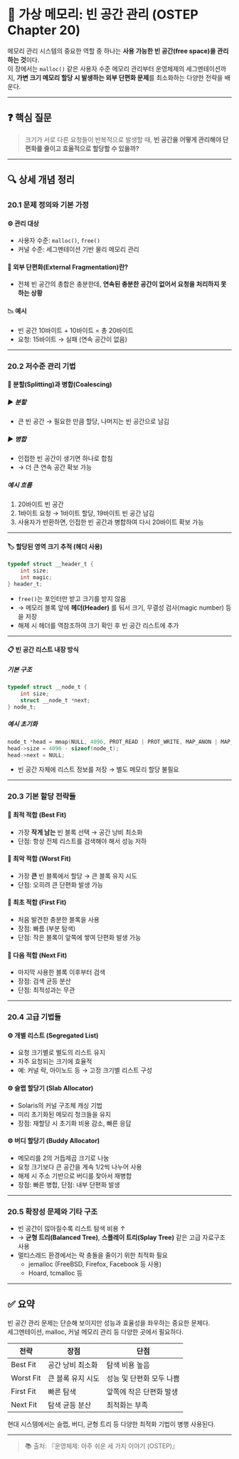 # 🧹 가상 메모리: 빈 공간 관리 (OSTEP Chapter 20)

메모리 관리 시스템의 중요한 역할 중 하나는 **사용 가능한 빈 공간(free space)을 관리하는 것**이다.  
이 장에서는 `malloc()` 같은 사용자 수준 메모리 관리부터 운영체제의 세그멘테이션까지, **가변 크기 메모리 할당 시 발생하는 외부 단편화 문제**를 최소화하는 다양한 전략을 배운다.

---

## ❓ 핵심 질문

> 크기가 서로 다른 요청들이 반복적으로 발생할 때, **빈 공간을 어떻게 관리해야 단편화를 줄이고 효율적으로 할당할 수 있을까?**

---

## 🔍 상세 개념 정리

### 20.1 문제 정의와 기본 가정

#### ⚙️ 관리 대상
- 사용자 수준: `malloc()`, `free()`
- 커널 수준: 세그멘테이션 기반 물리 메모리 관리

#### 📌 외부 단편화(External Fragmentation)란?
- 전체 빈 공간의 총합은 충분한데, **연속된 충분한 공간이 없어서 요청을 처리하지 못하는 상황**
  
#### 📉 예시
- 빈 공간 10바이트 + 10바이트 = 총 20바이트
- 요청: 15바이트 → 실패 (연속 공간이 없음)

---

### 20.2 저수준 관리 기법

#### 🔧 분할(Splitting)과 병합(Coalescing)

##### ▶ 분할
- 큰 빈 공간 → 필요한 만큼 할당, 나머지는 빈 공간으로 남김

##### ▶ 병합
- 인접한 빈 공간이 생기면 하나로 합침
- → 더 큰 연속 공간 확보 가능

##### 예시 흐름
1. 20바이트 빈 공간
2. 1바이트 요청 → 1바이트 할당, 19바이트 빈 공간 남김
3. 사용자가 반환하면, 인접한 빈 공간과 병합하여 다시 20바이트 확보 가능

---

#### 🏷️ 할당된 영역 크기 추적 (헤더 사용)

```c
typedef struct __header_t {
    int size;
    int magic;
} header_t;
```

- `free()`는 포인터만 받고 크기를 받지 않음
- → 메모리 블록 앞에 **헤더(Header)** 를 둬서 크기, 무결성 검사(magic number) 등을 저장
- 해제 시 헤더를 역참조하여 크기 확인 후 빈 공간 리스트에 추가

---

#### 📋 빈 공간 리스트 내장 방식

##### 기본 구조
```c
typedef struct __node_t {
    int size;
    struct __node_t *next;
} node_t;
```

##### 예시 초기화
```c
node_t *head = mmap(NULL, 4096, PROT_READ | PROT_WRITE, MAP_ANON | MAP_PRIVATE, -1, 0);
head->size = 4096 - sizeof(node_t);
head->next = NULL;
```

- 빈 공간 자체에 리스트 정보를 저장 → 별도 메모리 할당 불필요

---

### 20.3 기본 할당 전략들

#### 🎯 최적 적합 (Best Fit)
- 가장 **작게 남는** 빈 블록 선택 → 공간 낭비 최소화
- 단점: 항상 전체 리스트를 검색해야 해서 성능 저하

#### 🎯 최악 적합 (Worst Fit)
- 가장 **큰** 빈 블록에서 할당 → 큰 블록 유지 시도
- 단점: 오히려 큰 단편화 발생 가능

#### 🎯 최초 적합 (First Fit)
- 처음 발견한 충분한 블록을 사용
- 장점: 빠름 (부분 탐색)
- 단점: 작은 블록이 앞쪽에 쌓여 단편화 발생 가능

#### 🎯 다음 적합 (Next Fit)
- 마지막 사용한 블록 이후부터 검색
- 장점: 검색 균등 분산
- 단점: 최적성과는 무관

---

### 20.4 고급 기법들

#### ⚙️ 개별 리스트 (Segregated List)
- 요청 크기별로 별도의 리스트 유지
- 자주 요청되는 크기에 효율적
- 예: 커널 락, 아이노드 등 → 고정 크기별 리스트 구성

#### ⚙️ 슬랩 할당기 (Slab Allocator)
- Solaris의 커널 구조체 캐싱 기법
- 미리 초기화된 메모리 청크들을 유지
- 장점: 재할당 시 초기화 비용 감소, 빠른 응답

#### ⚙️ 버디 할당기 (Buddy Allocator)
- 메모리를 2의 거듭제곱 크기로 나눔
- 요청 크기보다 큰 공간을 계속 1/2씩 나누어 사용
- 해제 시 주소 기반으로 버디를 찾아서 재병합
- 장점: 빠른 병합, 단점: 내부 단편화 발생

---

### 20.5 확장성 문제와 기타 구조

- 빈 공간이 많아질수록 리스트 탐색 비용 ↑
- → **균형 트리(Balanced Tree)**, **스플레이 트리(Splay Tree)** 같은 고급 자료구조 사용
- 멀티스레드 환경에서는 락 충돌을 줄이기 위한 최적화 필요
  - jemalloc (FreeBSD, Firefox, Facebook 등 사용)
  - Hoard, tcmalloc 등

---

## ✅ 요약

빈 공간 관리 문제는 단순해 보이지만 성능과 효율성을 좌우하는 중요한 문제다.  
세그멘테이션, malloc, 커널 메모리 관리 등 다양한 곳에서 필요하다.

| 전략 | 장점 | 단점 |
|------|------|------|
| Best Fit | 공간 낭비 최소화 | 탐색 비용 높음 |
| Worst Fit | 큰 블록 유지 시도 | 성능 및 단편화 모두 나쁨 |
| First Fit | 빠른 탐색 | 앞쪽에 작은 단편화 발생 |
| Next Fit | 탐색 균등 분산 | 최적화는 부족 |

현대 시스템에서는 슬랩, 버디, 균형 트리 등 다양한 최적화 기법이 병행 사용된다.

---

> 📚 출처: 『운영체제: 아주 쉬운 세 가지 이야기 (OSTEP)』
